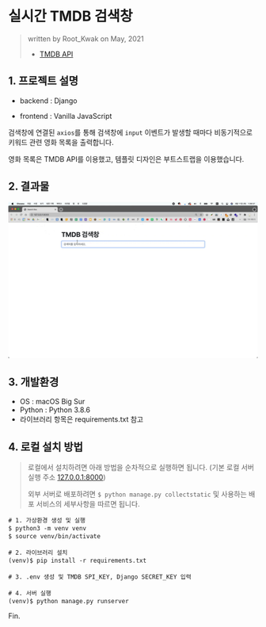 # 실시간 TMDB 검색창

> written by Root_Kwak on May, 2021
>
> * [TMDB API](https://developers.themoviedb.org/3)



## 1. 프로젝트 설명

* backend : Django

* frontend : Vanilla JavaScript

검색창에 연결된 `axios`를 통해 검색창에 `input` 이벤트가 발생할 때마다 비동기적으로 키워드 관련 영화 목록을 출력합니다.

영화 목록은 TMDB API를 이용했고, 템플릿 디자인은 부트스트랩을 이용했습니다.



## 2. 결과물

![tmdb-search-box](README.assets/tmdb-search-box.gif)



## 3. 개발환경

- OS : macOS Big Sur
- Python : Python 3.8.6
- 라이브러리 항목은 requirements.txt 참고



## 4. 로컬 설치 방법

> 로컬에서 설치하려면 아래 방법을 순차적으로 실행하면 됩니다. (기본 로컬 서버 실행 주소 [127.0.0.1:8000](http://127.0.0.1:8000/))
>
> 외부 서버로 배포하려면 `$ python manage.py collectstatic` 및 사용하는 배포 서비스의 세부사항을 따르면 됩니다.

```
# 1. 가상환경 생성 및 실행
$ python3 -m venv venv
$ source venv/bin/activate

# 2. 라이브러리 설치
(venv)$ pip install -r requirements.txt

# 3. .env 생성 및 TMDB SPI_KEY, Django SECRET_KEY 입력

# 4. 서버 실행
(venv)$ python manage.py runserver
```


Fin.